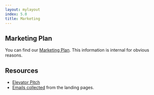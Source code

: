```yaml
---
layout: mylayout
index: 5.0
title: Marketing
---
```


## Marketing Plan

You can find our [Marketing Plan](https://docs.google.com/document/d/1R_sIaytaR8YUJmrXI7w_9K6pyFGxJJTCN1UAuUmNb20). This information is internal for obvious reasons.

## Resources

* [Elevator Pitch](https://docs.google.com/document/d/11f0Y9aGw1xZqhqm82w1Agi9_PjWknTtr1ywQeB4MyBs)
* [Emails collected](https://docs.google.com/spreadsheets/d/1Hxpo5dzSs2q0h13H2QtggjkF-AlPyGlE3Rs3BEb6TZo) from the landing pages.